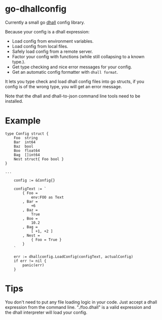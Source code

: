 # go-dhallconfig

Currently a small go [dhall](https://github.com/dhall-lang/dhall-lang) config library.

Because your config is a dhall expression:

- Load config from environment variables.
- Load config from local files.
- Safely load config from a remote server.
- Factor your config with functions (while still collapsing to a known type.).
- Get type checking and nice error messages for your config.
- Get an automatic config formatter with ```dhall format```.

It lets you type check and load dhall config files into go structs, if you config is of the wrong type, you
will get an error message.

Note that the dhall and dhall-to-json command line tools need to be installed.

# Example

```
type Config struct {
    Foo  string
    Bar  int64
    Baz  bool
    Boo  float64
    Bag  []int64
    Nest struct{ Foo bool }
}

...

    config := &Config{}

    configText := `
        { Foo =
            env:FOO as Text
        , Bar =
            +6
        , Baz =
            True
        , Boo =
            10.2
        , Bag =
            [ +1, +2 ]
        , Nest =
            { Foo = True }
        }
    `

    err := dhallconfig.LoadConfig(configText, actualConfig)
    if err != nil {
        panic(err)
    }
```

# Tips

You don't need to put any file loading logic in your code. Just accept a dhall expression from the command line.
"./foo.dhall" is a valid expression and the dhall interpreter will load your config.
